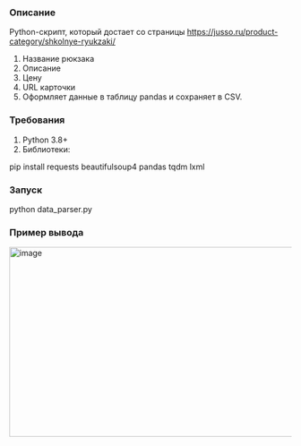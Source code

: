 ### Описание

Python-скрипт, который достает со страницы https://jusso.ru/product-category/shkolnye-ryukzaki/ 
1. Название рюкзака
2. Описание
3. Цену
4. URL карточки
5. Оформляет данные в таблицу pandas и сохраняет в CSV.

### Требования

1. Python 3.8+
2. Библиотеки:

  pip install requests beautifulsoup4 pandas tqdm lxml

### Запуск

python data_parser.py

### Пример вывода

<img width="1523" height="339" alt="image" src="https://github.com/user-attachments/assets/7e83aa90-2fee-4107-ab81-798819b6c820" />
